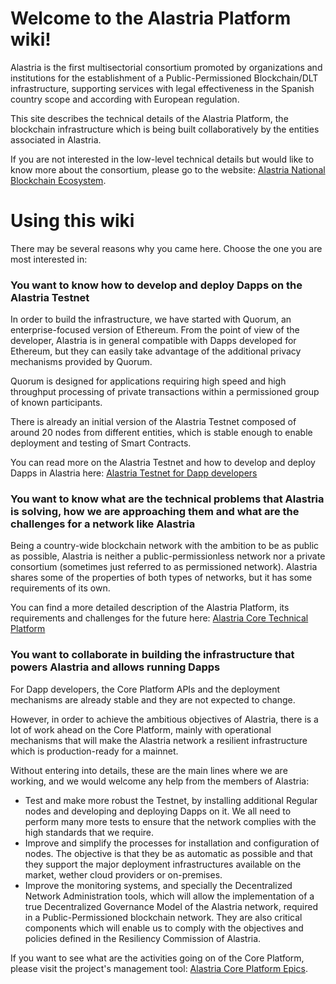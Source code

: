 # Welcome to the Alastria Platform wiki!
Alastria is the first multisectorial consortium promoted by organizations and institutions for the establishment of a Public-Permissioned Blockchain/DLT infrastructure, supporting services with legal effectiveness in the Spanish country scope and according with European regulation.

This site describes the technical details of the Alastria Platform, the blockchain infrastructure which is being built collaboratively by the entities associated in Alastria.

If you are not interested in the low-level technical details but would like to know more about the consortium, please go to the website: [Alastria National Blockchain Ecosystem](https://alastria.io/index_en.html).

# Using this wiki
There may be several reasons why you came here. Choose the one you are most interested in:

### You want to know how to develop and deploy Dapps on the Alastria Testnet
In order to build the infrastructure, we have started with Quorum, an enterprise-focused version of Ethereum. From the point of view of the developer, Alastria is in general compatible with Dapps developed for Ethereum, but they can easily take advantage of the additional privacy mechanisms provided by Quorum.

Quorum is designed for applications requiring high speed and high throughput processing of private transactions within a permissioned group of known participants.

There is already an initial version of the Alastria Testnet composed of around 20 nodes from different entities, which is stable enough to enable deployment and testing of Smart Contracts.

You can read more on the Alastria Testnet and how to develop and deploy Dapps in Alastria here:
[Alastria Testnet for Dapp developers](en/Alastria-Testnet-for-Dapp-developers.md)

### You want to know what are the technical problems that Alastria is solving, how we are approaching them and what are the challenges for a network like Alastria
Being a country-wide blockchain network with the ambition to be as public as possible, Alastria is neither a public-permissionless network nor a private consortium (sometimes just referred to as permissioned network). Alastria shares some of the properties of both types of networks, but it has some requirements of its own.

You can find a more detailed description of the Alastria Platform, its requirements and challenges for the future here: [Alastria Core Technical Platform](en/Alastria-Core-Technical-Platform.md)

### You want to collaborate in building the infrastructure that powers Alastria and allows running Dapps
For Dapp developers, the Core Platform APIs and the deployment mechanisms are already stable and they are not expected to change.

However, in order to achieve the ambitious objectives of Alastria, there is a lot of work ahead on the Core Platform, mainly with operational mechanisms that will make the Alastria network a resilient infrastructure which is production-ready for a mainnet.

Without entering into details, these are the main lines where we are working, and we would welcome any help from the members of Alastria:
* Test and make more robust the Testnet, by installing additional Regular nodes and developing and deploying Dapps on it. We all need to perform many more tests to ensure that the network complies with the high standards that we require.
* Improve and simplify the processes for installation and configuration of nodes. The objective is that they be as automatic as possible and that they support the major deployment infrastructures available on the market, wether cloud providers or on-premises.
* Improve the monitoring systems, and specially the Decentralized Network Administration tools, which will allow the implementation of a true Decentralized Governance Model of the Alastria network, required in a Public-Permissioned blockchain network. They are also critical components which will enable us to comply with the objectives and policies defined in the Resiliency Commission of Alastria.

If you want to see what are the activities going on of the Core Platform, please visit the project's management tool: [Alastria Core Platform Epics](https://tree.taiga.io/project/marcossanlab-alastria-platform/epics).